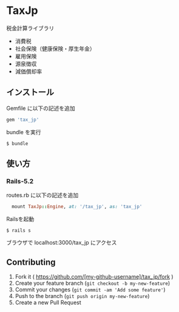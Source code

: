 # TaxJp

税金計算ライブラリ
* 消費税
* 社会保険（健康保険・厚生年金）
* 雇用保険
* 源泉徴収
* 減価償却率

## インストール

Gemfile に以下の記述を追加

```ruby
gem 'tax_jp'
```

bundle を実行

    $ bundle

## 使い方

### Rails-5.2

routes.rb に以下の記述を追加

```ruby
  mount TaxJp::Engine, at: '/tax_jp', as: 'tax_jp'
```

Railsを起動

    $ rails s

ブラウザで localhost:3000/tax_jp にアクセス

## Contributing

1. Fork it ( https://github.com/[my-github-username]/tax_jp/fork )
2. Create your feature branch (`git checkout -b my-new-feature`)
3. Commit your changes (`git commit -am 'Add some feature'`)
4. Push to the branch (`git push origin my-new-feature`)
5. Create a new Pull Request
